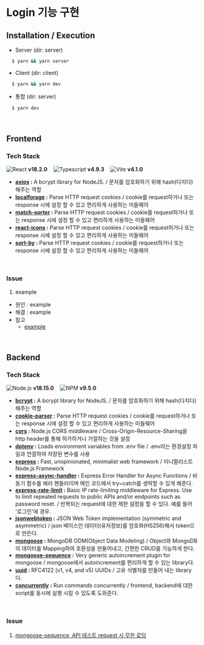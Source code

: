 # Login 기능 구현

## Installation / Execution

- Server (dir: server)

```bash
  $ yarn && yarn server
```

- Client (dir: client)

```bash
  $ yarn && yarn dev
```

- 통합 (dir: server)

```bash
  $ yarn dev
```

<br />

## Frontend

### Tech Stack

![React](https://img.shields.io/badge/react-00cbff?style=for-the-badge&logo=react&logoColor=white) **v18.2.0** &nbsp;&nbsp;
![Typescript](https://img.shields.io/badge/typescript-3178C6?style=for-the-badge&logo=typescript&logoColor=white) **v4.9.3** &nbsp;&nbsp;
![Vite](https://img.shields.io/badge/vite-8E6EFE?style=for-the-badge&logo=vite&logoColor=white) **v4.1.0**

- **[axios](https://www.npmjs.com/package/bcrypt) :** A bcrypt library for NodeJS. / 문자를 암호화하기 위해 hash(다지다)해주는 역할
- **[localforage](https://www.npmjs.com/package/cookie-parser) :** Parse HTTP request cookies / cookie를 request하거나 또는 response 시에 설정 할 수 있고 편리하게 사용하는 미들웨어
- **[match-sorter](https://www.npmjs.com/package/cookie-parser) :** Parse HTTP request cookies / cookie를 request하거나 또는 response 시에 설정 할 수 있고 편리하게 사용하는 미들웨어
- **[react-icons](https://www.npmjs.com/package/cookie-parser) :** Parse HTTP request cookies / cookie를 request하거나 또는 response 시에 설정 할 수 있고 편리하게 사용하는 미들웨어
- **[sort-by](https://www.npmjs.com/package/cookie-parser) :** Parse HTTP request cookies / cookie를 request하거나 또는 response 시에 설정 할 수 있고 편리하게 사용하는 미들웨어

<br />

### Issue

1. example

- 원인 : example
- 해결 : example
- 참고
  - [example](https://react.dev)

<br />

## Backend

### Tech Stack

![Node.js](https://img.shields.io/badge/node.js-6DA55F?style=for-the-badge&logo=node.js&logoColor=white) **v18.15.0** &nbsp;&nbsp;
![NPM](https://img.shields.io/badge/NPM-C52424?style=for-the-badge&logo=NPM&logoColor=white) **v9.5.0**

- **[bcrypt](https://www.npmjs.com/package/bcrypt) :** A bcrypt library for NodeJS. / 문자를 암호화하기 위해 hash(다지다)해주는 역할
- **[cookie-parser](https://www.npmjs.com/package/cookie-parser) :** Parse HTTP request cookies / cookie를 request하거나 또는 response 시에 설정 할 수 있고 편리하게 사용하는 미들웨어
- **[cors](https://www.npmjs.com/package/cors) :** Node.js CORS middleware / Cross-Origin-Resource-Sharing을 http header를 통해 허가하거나 거절하는 것을 설정
- **[dotenv](https://reactnative.dev/) :** Loads environment variables from .env file / .env라는 환경설정 파일과 연결하여 저장된 변수를 사용
- **[express](https://www.npmjs.com/package/express) :** Fast, unopinionated, minimalist web framework / 미니멀리스트 Node.js Framework
- **[express-async-handler](https://www.npmjs.com/package/express-async-handler) :** Express Error Handler for Async Functions / 비동기 함수를 에러 핸들러이며 메인 코드에서 try~catch를 생략할 수 있게 해준다.
- **[express-rate-limit](https://www.npmjs.com/package/express-rate-limit) :** Basic IP rate-limiting middleware for Express. Use to limit repeated requests to public APIs and/or endpoints such as password reset. / 반복되는 request에 대한 제한 설정을 할 수 있다. 예를 들어 '로그인'에 경우.
- **[jsonwebtoken](https://www.npmjs.com/package/jsonwebtoken) :** JSON Web Token implementation (symmetric and asymmetric) / json 베이스인 데이터(유저정보)를 암호화(HS256)해서 token으로 만든다.
- **[mongoose](https://www.npmjs.com/package/mongoose) :** MongoDB ODM(Object Data Modeling) / Object와 MongoDB의 데이터를 Mapping하여 호환성을 만들어내고, 간편한 CRUD를 가능하게 한다.
- **[mongoose-sequence](https://reactnative.dev/) :** Very generic autoincrement plugin for mongoose / mongoose에서 autoincrement를 편리하게 할 수 있는 library다.
- **[uuid](https://www.npmjs.com/package/uuid) :** RFC4122 (v1, v4, and v5) UUIDs / 고유 식별자를 만들어 내는 library다.
- **[concurrently](https://www.npmjs.com/package/concurrently) :** Run commands concurrently / frontend, backend에 대한 script를 동시에 실행 시킬 수 있도록 도와준다.

<br />

### Issue

1. [mongoose-sequence, API 테스트 request 시 무한 로딩](https://github.com/youngcodej22/login-with-TS-React/blob/main/docs/backend/01_mongoose-sequence-conflict.md)
